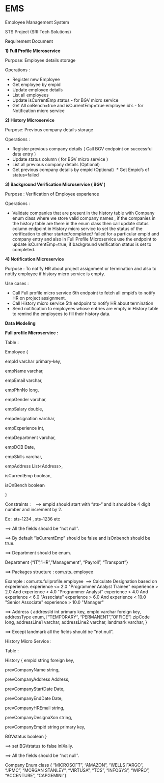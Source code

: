 # EMS
Employee Management System
 
 
 
STS Project (SRI Tech Solutions) 

Requirement Document

**1) Full Profile Microservice   **

Purpose: Employee details storage  

Operations :   
* Register new Employee 
* Get employee by empid 
* Update employee details 
* List all employees 
* Update isCurrentEmp status - for BGV micro service 
* Get All onBench=true and isCurrentEmp=true employee id’s - for Notification micro service 

**2) History Microservice   **

Purpose: Previous company details storage

Operations :   
* Register previous company details ( Call BGV endpoint on successful data entry ) 
* Update status column ( for BGV micro service ) 
* List all previous company details (Optional) 
* Get previous company details by empid (Optional)  * Get Empid’s of status=failed
 
  
**3) Background Verification Microservice ( BGV )   **

Purpose : Verification of Employee experience   

Operations :    
* Validate companies that are present in the history table with Company enum class where we store valid company names , if the companies in the history table are there in the enum class then call update status column endpoint in History micro service to set the status of the verification to either started/completed/ failed for a particular empid and company entry and also in Full Profile Microservice use the endpoint to update isCurrentEmp=true, if background verification status is set to completed.

**4) Notification Microservice    **

Purpose : To notify HR about project assignment or termination and also to notify employee if history micro service is empty. 
 

Use cases : 
 
* Call Full profile micro service 6th endpoint to fetch all empid’s to notify HR on project assignment. 
* Call History micro service 5th endpoint to notify HR about termination 
* Send notification to employees whose entries are empty in History table to remind the employees to fill their history data.
 

**Data Modeling**

**Full profile Microservice :**


Table :

Employee { 

empId varchar primary-key, 

empName varchar, 

empEmail varchar,

empPhnNo long, 

empGender varchar,

empSalary double, 

empdesignation varchar, 

empExperience int, 

empDepartment varchar, 

empDOB Date, 

empSkills varchar, 

empAddress List\<Address>,

isCurrentEmp boolean, 

isOnBench boolean 

} 


Constraints : 
 
==> empid should start with “sts-“ and it should be 4 digit number and increment by 2. 

Ex : sts-1234 , sts-1236 etc  

==> All the fields should be “not null”. 

==> By default “isCurrentEmp” should be false and isOnbench should be true.

==> Department should be enum. 

Department {“IT”,”HR”,”Management”, “Payroll”, “Transport”} 

==> Packages structure : com.sts.<modulename>.employee 

 Example : com.sts.fullprofile.employee 
==> Calculate Designation based on experience.
experience <= 2.0
"Programmer Analyst Trainee"
experience > 2.0 And experience < 4.0
"Programmer Analyst"
experience > 4.0 And experience < 6.0
"Associate"
experience > 6.0 And experience < 10.0
"Senior Associate"
experience > 10.0
"Manager"

==> Address {
addressId int primary key,
empId varchar foreign key,
addressType enum, [“TEMPORARY”, “PERMANENT”,”OFFICE”] zipCode long,
addressLine1 varchar,
addressLine2 varchar,
landmark varchar,
}

==> Except landmark all the fields should be “not null”.


History Micro Service :

Table :

History {
empid string foreign key, 

prevCompanyName string, 

prevCompanyAddress Address, 

prevCompanyStartDate Date, 

prevCompanyEndDate Date, 

prevCompanyHREmail string, 

prevCompanyDesignaXon string, 

prevCompanyEmpid string primary key, 

BGVstatus boolean }

==> set BGVstatus to false iniXally. 

==> All the fields should be “not null”.


Company Enum class { “MICROSOFT”, “AMAZON”,
“WELLS FARGO”, “JPMC”,
“MORGAN STANLEY”, “VIRTUSA”, “TCS”, “INFOSYS”, “WIPRO”, “ACCENTURE”, “CAPGEMINI”}
             
 
